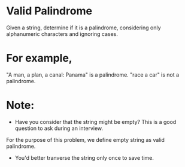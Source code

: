 # Valid Palindrome

Given a string, determine if it is a palindrome, considering only alphanumeric
characters and ignoring cases.

# For example,
"A man, a plan, a canal: Panama" is a palindrome.
"race a car" is not a palindrome.

# Note:
* Have you consider that the string might be empty? This is a good question to ask
during an interview.

For the purpose of this problem, we define empty string as valid palindrome.

* You'd better tranverse the string only once to save time.
